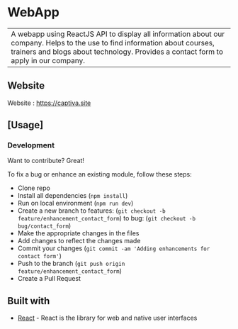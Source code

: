 # WebApp

<table>
<tr>
<td>
  A webapp using ReactJS API to display all information about our company.
  Helps to the use to find information about courses, trainers and blogs about technology.
  Provides a contact form to apply in our company.
</td>
</tr>
</table>

## Website

Website : https://captiva.site

## [Usage]

### Development

Want to contribute? Great!

To fix a bug or enhance an existing module, follow these steps:

- Clone repo
- Install all dependencies (`npm install`)
- Run on local environment (`npm run dev`)
- Create a new branch
  to features: (`git checkout -b feature/enhancement_contact_form`)
  to bug: (`git checkout -b bug/contact_form`)
- Make the appropriate changes in the files
- Add changes to reflect the changes made
- Commit your changes (`git commit -am 'Adding enhancements for contact form'`)
- Push to the branch (`git push origin feature/enhancement_contact_form`)
- Create a Pull Request

## Built with

- [React](https://react.dev/) - React is the library for web and native user interfaces
